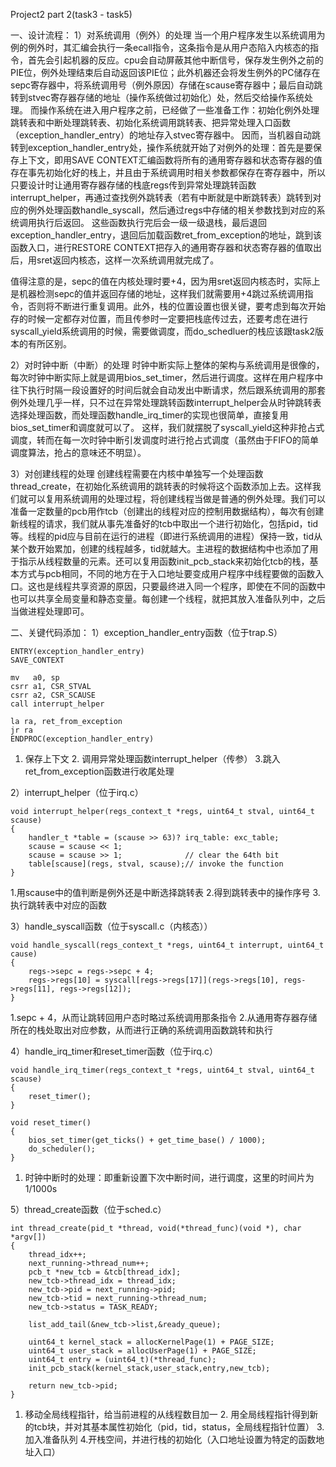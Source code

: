 Project2 part 2(task3 - task5)

一、设计流程：
1）对系统调用（例外）的处理
当一个用户程序发生以系统调用为例的例外时，其汇编会执行一条ecall指令，这条指令是从用户态陷入内核态的指令，首先会引起机器的反应。cpu会自动屏蔽其他中断信号，保存发生例外之前的PIE位，例外处理结束后自动返回该PIE位；此外机器还会将发生例外的PC储存在sepc寄存器中，将系统调用号（例外原因）存储在scause寄存器中；最后自动跳转到stvec寄存器存储的地址（操作系统做过初始化）处，然后交给操作系统处理。
而操作系统在进入用户程序之前，已经做了一些准备工作：初始化例外处理跳转表和中断处理跳转表、初始化系统调用跳转表、把异常处理入口函数（exception_handler_entry）的地址存入stvec寄存器中。
因而，当机器自动跳转到exception_handler_entry处，操作系统就开始了对例外的处理：首先是要保存上下文，即用SAVE CONTEXT汇编函数将所有的通用寄存器和状态寄存器的值存在事先初始化好的栈上，并且由于系统调用时相关参数都保存在寄存器中，所以只要设计时让通用寄存器存储的栈底regs传到异常处理跳转函数interrupt_helper，再通过查找例外跳转表（若有中断就是中断跳转表）跳转到对应的例外处理函数handle_syscall，然后通过regs中存储的相关参数找到对应的系统调用执行后返回。
这些函数执行完后会一级一级退栈，最后退回exception_handler_entry，退回后加载函数ret_from_exception的地址，跳到该函数入口，进行RESTORE CONTEXT把存入的通用寄存器和状态寄存器的值取出后，用sret返回内核态，这样一次系统调用就完成了。

值得注意的是，sepc的值在内核处理时要+4，因为用sret返回内核态时，实际上是机器检测sepc的值并返回存储的地址，这样我们就需要用+4跳过系统调用指令，否则将不断进行重复调用。此外，栈的位置设置也很关键，要考虑到每次开始存的时候一定都存对位置，而且传参时一定要把栈底传过去，还要考虑在进行syscall_yield系统调用的时候，需要做调度，而do_schedluer的栈应该跟task2版本的有所区别。


2）对时钟中断（中断）的处理
时钟中断实际上整体的架构与系统调用是很像的，每次时钟中断实际上就是调用bios_set_timer，然后进行调度。这样在用户程序中往下执行时隔一段设置好的时间后就会自动发出中断请求，然后跟系统调用的那套例外处理几乎一样，只不过在异常处理跳转函数interrupt_helper会从时钟跳转表选择处理函数，而处理函数handle_irq_timer的实现也很简单，直接复用bios_set_timer和调度就可以了。
这样，我们就摆脱了syscall_yield这种非抢占式调度，转而在每一次时钟中断引发调度时进行抢占式调度（虽然由于FIFO的简单调度算法，抢占的意味还不明显）。


3）对创建线程的处理
创建线程需要在内核中单独写一个处理函数thread_create，在初始化系统调用的跳转表的时候将这个函数添加上去。这样我们就可以复用系统调用的处理过程，将创建线程当做是普通的例外处理。我们可以准备一定数量的pcb用作tcb（创建出的线程对应的控制用数据结构），每次有创建新线程的请求，我们就从事先准备好的tcb中取出一个进行初始化，包括pid，tid等。线程的pid应与目前在运行的进程（即进行系统调用的进程）保持一致，tid从某个数开始累加，创建的线程越多，tid就越大。主进程的数据结构中也添加了用于指示从线程数量的元素。还可以复用函数init_pcb_stack来初始化tcb的栈，基本方式与pcb相同，不同的地方在于入口地址要变成用户程序中线程要做的函数入口。这也是线程共享资源的原因，只要最终进入同一个程序，即使在不同的函数中也可以共享全局变量和静态变量。每创建一个线程，就把其放入准备队列中，之后当做进程处理即可。


二、关键代码添加：
1）exception_handler_entry函数（位于trap.S）

    ENTRY(exception_handler_entry)
    SAVE_CONTEXT

    mv   a0, sp
    csrr a1, CSR_STVAL
    csrr a2, CSR_SCAUSE
    call interrupt_helper

    la ra, ret_from_exception
    jr ra
    ENDPROC(exception_handler_entry)

1. 保存上下文   2. 调用异常处理函数interrupt_helper（传参）  3.跳入ret_from_exception函数进行收尾处理


2）interrupt_helper（位于irq.c）

    void interrupt_helper(regs_context_t *regs, uint64_t stval, uint64_t scause)
    {
        handler_t *table = (scause >> 63)? irq_table: exc_table;
        scause = scause << 1;
        scause = scause >> 1;              // clear the 64th bit
        table[scause](regs, stval, scause);// invoke the function
    }

1.用scause中的值判断是例外还是中断选择跳转表   2.得到跳转表中的操作序号   3.执行跳转表中对应的函数


3）handle_syscall函数（位于syscall.c（内核态））

    void handle_syscall(regs_context_t *regs, uint64_t interrupt, uint64_t cause)
    {
        regs->sepc = regs->sepc + 4;
        regs->regs[10] = syscall[regs->regs[17]](regs->regs[10], regs->regs[11], regs->regs[12]);
    }

1.sepc + 4，从而让跳转回用户态时略过系统调用那条指令   2.从通用寄存器存储所在的栈处取出对应参数，从而进行正确的系统调用函数跳转和执行


4）handle_irq_timer和reset_timer函数（位于irq.c）

    void handle_irq_timer(regs_context_t *regs, uint64_t stval, uint64_t scause)
    {
        reset_timer();
    }

    void reset_timer()
    {
        bios_set_timer(get_ticks() + get_time_base() / 1000);
        do_scheduler();
    }

1. 时钟中断时的处理：即重新设置下次中断时间，进行调度，这里的时间片为1/1000s


5）thread_create函数（位于sched.c）

    int thread_create(pid_t *thread, void(*thread_func)(void *), char *argv[])
    {
        thread_idx++;
        next_running->thread_num++;
        pcb_t *new_tcb = &tcb[thread_idx];
        new_tcb->thread_idx = thread_idx;
        new_tcb->pid = next_running->pid;
        new_tcb->tid = next_running->thread_num;
        new_tcb->status = TASK_READY;

        list_add_tail(&new_tcb->list,&ready_queue);

        uint64_t kernel_stack = allocKernelPage(1) + PAGE_SIZE;
        uint64_t user_stack = allocUserPage(1) + PAGE_SIZE;
        uint64_t entry = (uint64_t)(*thread_func);
        init_pcb_stack(kernel_stack,user_stack,entry,new_tcb);

        return new_tcb->pid;
    }

1. 移动全局线程指针，给当前进程的从线程数目加一   2. 用全局线程指针得到新的tcb块，并对其基本属性初始化（pid，tid，status，全局线程指针位置）  3.加入准备队列   4.开栈空间，并进行栈的初始化（入口地址设置为特定的函数地址入口）


